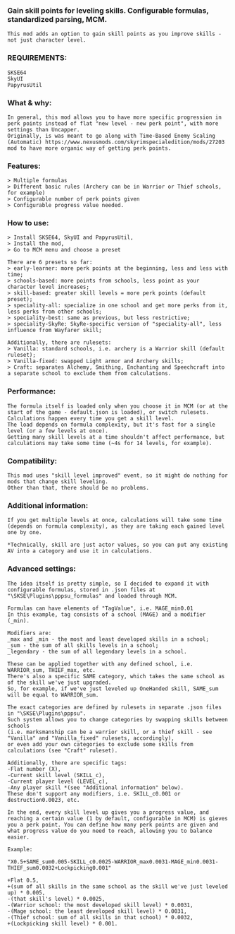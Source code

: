 ### Gain skill points for leveling skills. Configurable formulas, standardized parsing, MCM. 

	This mod adds an option to gain skill points as you improve skills - not just character level.

### REQUIREMENTS:   

	SKSE64  
	SkyUI  
	PapyrusUtil  

### What & why:  
 
	In general, this mod allows you to have more specific progression in perk points instead of flat "new level - new perk point", with more settings than Uncapper.    
	Originally, is was meant to go along with Time-Based Enemy Scaling (Automatic) https://www.nexusmods.com/skyrimspecialedition/mods/27203 mod to have more organic way of getting perk points.


### Features:
	> Multiple formulas  
	> Different basic rules (Archery can be in Warrior or Thief schools, for example)  
	> Configurable number of perk points given  
	> Configurable progress value needed.  

### How to use:  
	> Install SKSE64, SkyUI and PapyrusUtil,  
	> Install the mod,  
	> Go to MCM menu and choose a preset  

	There are 6 presets so far:  
	> early-learner: more perk points at the beginning, less and less with time;  
	> schools-based: more points from schools, less point as your character level increases;  
	> skill-based: greater skill levels = more perk points (default preset);  
	> speciality-all: specialize in one school and get more perks from it, less perks from other schools;  
	> speciality-best: same as previous, but less restrictive;  
	> speciality-SkyRe: SkyRe-specific version of "speciality-all", less influence from Wayfarer skill;  

	Additionally, there are rulesets:
	> Vanilla: standard schools, i.e. archery is a Warrior skill (default ruleset);  
	> Vanilla-fixed: swapped Light armor and Archery skills;   
	> Craft: separates Alchemy, Smithing, Enchanting and Speechcraft into a separate school to exclude them from calculations.  
	
### Performance:  
	The formula itself is loaded only when you choose it in MCM (or at the start of the game - default.json is loaded), or switch rulesets.  
	Calculations happen every time you get a skill level.  
	The load depends on formula complexity, but it's fast for a single level (or a few levels at once).
	Getting many skill levels at a time shouldn't affect performance, but calculations may take some time (~4s for 14 levels, for example).    

### Compatibility:  
	This mod uses "skill level improved" event, so it might do nothing for mods that change skill leveling.   
	Other than that, there should be no problems.
	
### Additional information:  

	If you get multiple levels at once, calculations will take some time (depends on formula complexity), as they are taking each gained level one by one.  

	*Technically, skill are just actor values, so you can put any existing AV into a category and use it in calculations.  

### Advanced settings:  
  
	The idea itself is pretty simple, so I decided to expand it with configurable formulas, stored in .json files at "\SKSE\Plugins\pppsu_formulas" and loaded through MCM.  

	Formulas can have elements of "TagValue", i.e. MAGE_min0.01  
	In this example, tag consists of a school (MAGE) and a modifier (_min).  

	Modifiers are: 
	_max and _min - the most and least developed skills in a school; 
	_sum - the sum of all skills levels in a school; 
	_legendary - the sum of all legendary levels in a school. 

	These can be applied together with any defined school, i.e. WARRIOR_sum, THIEF_max, etc.  
	There's also a specific SAME category, which takes the same school as of the skill we've just upgraded.  
	So, for example, if we've just leveled up OneHanded skill, SAME_sum will be equal to WARRIOR_sum.  

	The exact categories are defined by rulesets in separate .json files in "\SKSE\Plugins\pppsu".  
	Such system allows you to change categories by swapping skills between schools  
	(i.e. marksmanship can be a warrior skill, or a thief skill - see "Vanilla" and "Vanilla_fixed" rulesets, accordingly),  
	or even add your own categories to exclude some skills from calculations (see "Craft" ruleset).  

	Additionally, there are specific tags: 
	-Flat number (X),  
	-Current skill level (SKILL_c),  
	-Current player level (LEVEL_c),  
	-Any player skill *(see "Additional information" below).  
	These don't support any modifiers, i.e. SKILL_c0.001 or destruction0.0023, etc.  

	In the end, every skill level up gives you a progress value, and reaching a certain value (1 by default, configurable in MCM) is gieves you a perk point. You can define how many perk points are given and what progress value do you need to reach, allowing you to balance easier. 

	Example:  

	"X0.5+SAME_sum0.005-SKILL_c0.0025-WARRIOR_max0.0031-MAGE_min0.0031-THIEF_sum0.0032+Lockpicking0.001" 

	+Flat 0.5,  
	+(sum of all skills in the same school as the skill we've just leveled up) * 0.005, 
	-(that skill's level) * 0.0025,  
	-(Warrior school: the most developed skill level) * 0.0031,  
	-(Mage school: the least developed skill level) * 0.0031,  
	-(Thief school: sum of all skills in that school) * 0.0032,  
	+(Lockpicking skill level) * 0.001.  
